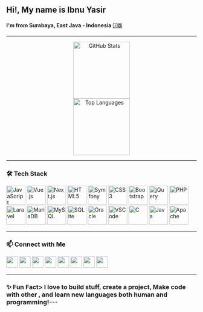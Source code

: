 <h2 align="left">Hi!, My name is Ibnu Yasir</h2>
<h4 align="left">I'm from Surabaya, East Java - Indonesia 🇮🇩</h4>

---

<div align="center">
<img src="https://github-readme-stats.vercel.app/api?username=ibnuyasir&show_icons=true&count_private=true&theme=dracula&hide_border=false" height="150" alt="GitHub Stats" />
<BR />
<img src="https://github-readme-stats.vercel.app/api/top-langs?username=ibnuyasir&layout=compact&theme=dracula&hide_border=false" height="150" alt="Top Languages" /></div>

---

### 🛠️ Tech Stack

<div align="left">
<img src="https://cdn.jsdelivr.net/gh/devicons/devicon/icons/javascript/javascript-original.svg" height="50" alt="JavaScript" />
<img src="https://cdn.jsdelivr.net/gh/devicons/devicon/icons/vuejs/vuejs-original.svg" height="50" alt="Vue.js" />
<img src="https://cdn.jsdelivr.net/gh/devicons/devicon/icons/nextjs/nextjs-original.svg" height="50" alt="Next.js" />
<img src="https://cdn.jsdelivr.net/gh/devicons/devicon/icons/html5/html5-original.svg" height="50" alt="HTML5" />
<img src="https://cdn.jsdelivr.net/gh/devicons/devicon/icons/symfony/symfony-original.svg" height="50" alt="Symfony" />
<img src="https://cdn.jsdelivr.net/gh/devicons/devicon/icons/css3/css3-original.svg" height="50" alt="CSS3" />
<img src="https://cdn.jsdelivr.net/gh/devicons/devicon/icons/bootstrap/bootstrap-original.svg" height="50" alt="Bootstrap" />
<img src="https://cdn.jsdelivr.net/gh/devicons/devicon/icons/jquery/jquery-original.svg" height="50" alt="jQuery" />
<img src="https://cdn.jsdelivr.net/gh/devicons/devicon/icons/php/php-original.svg" height="50" alt="PHP" />
<img src="https://cdn.jsdelivr.net/gh/devicons/devicon/icons/laravel/laravel-original.svg" height="50" alt="Laravel" />
<img src="https://cdn.jsdelivr.net/gh/devicons/devicon/icons/mariadb/mariadb-original.svg" height="50" alt="MariaDB" />
<img src="https://cdn.jsdelivr.net/gh/devicons/devicon/icons/mysql/mysql-original.svg" height="50" alt="MySQL" />
<img src="https://cdn.jsdelivr.net/gh/devicons/devicon/icons/sqlite/sqlite-original.svg" height="50" alt="SQLite" />
<img src="https://cdn.jsdelivr.net/gh/devicons/devicon/icons/oracle/oracle-original.svg" height="50" alt="Oracle" />
<img src="https://cdn.jsdelivr.net/gh/devicons/devicon/icons/vscode/vscode-original.svg" height="50" alt="VSCode" />
<img src="https://cdn.jsdelivr.net/gh/devicons/devicon/icons/c/c-original.svg" height="50" alt="C" />
<img src="https://cdn.jsdelivr.net/gh/devicons/devicon/icons/java/java-original.svg" height="50" alt="Java" />
<img src="https://cdn.jsdelivr.net/gh/devicons/devicon/icons/apache/apache-original.svg" height="50" alt="Apache" />
</div>

---

### 📫 Connect with Me<div align="left">

<img src="https://img.shields.io/static/v1?message=Youtube&logo=youtube&label=&color=FF0000&logoColor=white&labelColor=&style=for-the-badge" height="30" />
<img src="https://img.shields.io/static/v1?message=Discord&logo=discord&label=&color=7289DA&logoColor=white&labelColor=&style=for-the-badge" height="30" />
<img src="https://img.shields.io/static/v1?message=Gmail&logo=gmail&label=&color=D14836&logoColor=white&labelColor=&style=for-the-badge" height="30" />
<img src="https://img.shields.io/static/v1?message=LinkedIn&logo=linkedin&label=&color=0077B5&logoColor=white&labelColor=&style=for-the-badge" height="30" />
<img src="https://img.shields.io/static/v1?message=Telegram&logo=telegram&label=&color=2CA5E0&logoColor=white&labelColor=&style=for-the-badge" height="30" />
<img src="https://img.shields.io/static/v1?message=Twitter&logo=twitter&label=&color=1DA1F2&logoColor=white&labelColor=&style=for-the-badge" height="30" />
<img src="https://img.shields.io/static/v1?message=Visual%20Studio%20Marketplace&logo=visualstudio&label=&color=e2165e&logoColor=white&labelColor=&style=for-the-badge" height="30" />
<img src="https://img.shields.io/static/v1?message=dev.to&logo=dev.to&label=&color=0A0A0A&logoColor=white&labelColor=&style=for-the-badge" height="30" />

</div>

---

### ✨ Fun Fact> I love to build stuff, create a project, Make code with other , and learn new languages both human and programming!---
